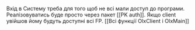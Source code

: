 Вхід в Систему треба для того щоб не всі мали доступ до програми.
Реалізовуватись буде просто через пакет [[PK auth]].
Якщо client увійшов йому будуть доступні всі FP.
[[Всі функції OlxClient і OlxMain]]
